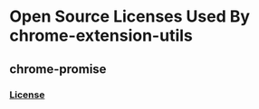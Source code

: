 # Open Source Licenses Used By chrome-extension-utils

## chrome-promise

### [License](https://github.com/tfoxy/chrome-promise/blob/master/LICENSE)
